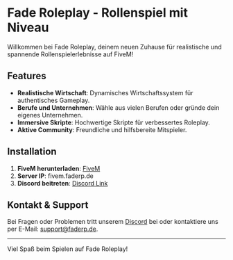 # Fade Roleplay - Rollenspiel mit Niveau

Willkommen bei Fade Roleplay, deinem neuen Zuhause für realistische und spannende Rollenspielerlebnisse auf FiveM!

## Features

- **Realistische Wirtschaft**: Dynamisches Wirtschaftssystem für authentisches Gameplay.
- **Berufe und Unternehmen**: Wähle aus vielen Berufen oder gründe dein eigenes Unternehmen.
- **Immersive Skripte**: Hochwertige Skripte für verbessertes Roleplay.
- **Aktive Community**: Freundliche und hilfsbereite Mitspieler.

## Installation

1. **FiveM herunterladen**: [FiveM](https://fivem.net/)
2. **Server IP**: fivem.faderp.de
3. **Discord beitreten**: [Discord Link](https://discord.gg/fade-roleplay)

## Kontakt & Support

Bei Fragen oder Problemen tritt unserem [Discord](https://discord.gg/fade-roleplay) bei oder kontaktiere uns per E-Mail: support@faderp.de.

---

Viel Spaß beim Spielen auf Fade Roleplay!
